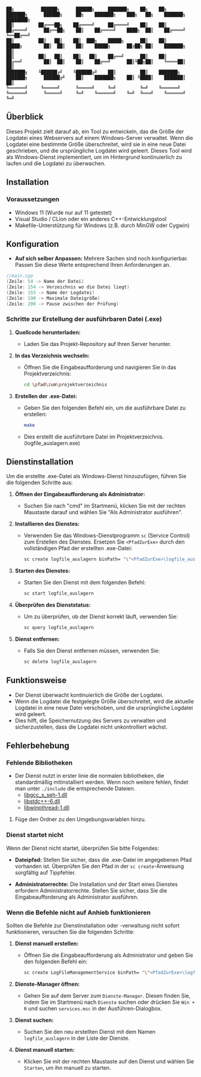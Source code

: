 ```Console
██╗          ██████╗      ██████╗     ███████╗    ██╗    ██╗           ███████╗      ██████╗     ██╗    ███████╗    ███╗   ██╗    ███████╗    ████████╗
██║         ██╔═══██╗    ██╔════╝     ██╔════╝    ██║    ██║           ██╔════╝      ██╔══██╗    ██║    ██╔════╝    ████╗  ██║    ██╔════╝    ╚══██╔══╝
██║         ██║   ██║    ██║  ███╗    █████╗      ██║    ██║           █████╗        ██║  ██║    ██║    █████╗      ██╔██╗ ██║    ███████╗       ██║   
██║         ██║   ██║    ██║   ██║    ██╔══╝      ██║    ██║           ██╔══╝        ██║  ██║    ██║    ██╔══╝      ██║╚██╗██║    ╚════██║       ██║   
███████╗    ╚██████╔╝    ╚██████╔╝    ██║         ██║    ███████╗      ███████╗      ██████╔╝    ██║    ███████╗    ██║ ╚████║    ███████║       ██║   
╚══════╝     ╚═════╝      ╚═════╝     ╚═╝         ╚═╝    ╚══════╝      ╚══════╝      ╚═════╝     ╚═╝    ╚══════╝    ╚═╝  ╚═══╝    ╚══════╝       ╚═╝                                                                                                                                                                 
```

## Überblick

Dieses Projekt zielt darauf ab, ein Tool zu entwickeln, das die Größe der Logdatei eines Webservers auf einem Windows-Server verwaltet. Wenn die Logdatei eine bestimmte Größe überschreitet, wird sie in eine neue Datei geschrieben, und die ursprüngliche Logdatei wird geleert. Dieses Tool wird als Windows-Dienst implementiert, um im Hintergrund kontinuierlich zu laufen und die Logdatei zu überwachen.

## Installation

### Voraussetzungen

- Windows 11 (Wurde nur auf 11 getestet)
- Visual Studio / CLion oder ein anderes C++-Entwicklungstool
- Makefile-Unterstützung für Windows (z.B. durch MinGW oder Cygwin)

## Konfiguration

- **Auf sich selber Anpassen:** Mehrere Sachen sind noch konfigurierbar. Passen Sie diese Werte entsprechend Ihren Anforderungen an.

```cpp
//main.cpp
(Zeile: 54 -> Name der Datei)
(Zeile: 154 -> Verzeichnis wo die Datei liegt)
(Zeile: 155 -> Name der Logdatei)
(Zeile: 190 -> Maximale Dateigröße)
(Zeile: 200 -> Pause zwischen der Prüfung)
```

### Schritte zur Erstellung der ausführbaren Datei (.exe)

1. **Quellcode herunterladen:**
    - Laden Sie das Projekt-Repository auf Ihren Server herunter.

2. **In das Verzeichnis wechseln:**
    - Öffnen Sie die Eingabeaufforderung und navigieren Sie in das Projektverzeichnis:
      ```bash
      cd \pfad\zum\projektverzeichnis
      ```

3. **Erstellen der .exe-Datei:**
    - Geben Sie den folgenden Befehl ein, um die ausführbare Datei zu erstellen:
      ```bash
      make
      ```

    - Dies erstellt die ausführbare Datei im Projektverzeichnis. (logfile_auslagern.exe)

## Dienstinstallation

Um die erstellte .exe-Datei als Windows-Dienst hinzuzufügen, führen Sie die folgenden Schritte aus:

1. **Öffnen der Eingabeaufforderung als Administrator:**
    - Suchen Sie nach "cmd" im Startmenü, klicken Sie mit der rechten Maustaste darauf und wählen Sie "Als Administrator ausführen".

2. **Installieren des Dienstes:**
    - Verwenden Sie das Windows-Dienstprogramm `sc` (Service Control) zum Erstellen des Dienstes. Ersetzen Sie `<PfadZurExe>` durch den vollständigen Pfad der erstellten .exe-Datei:

      ```bash
      sc create logfile_auslagern binPath= "\"<PfadZurExe>\logfile_auslagern.exe\""
      ```

3. **Starten des Dienstes:**
    - Starten Sie den Dienst mit dem folgenden Befehl:

      ```bash
      sc start logfile_auslagern
      ```

4. **Überprüfen des Dienststatus:**
    - Um zu überprüfen, ob der Dienst korrekt läuft, verwenden Sie:

      ```bash
      sc query logfile_auslagern
      ```

5. **Dienst entfernen:**
    - Falls Sie den Dienst entfernen müssen, verwenden Sie:

      ```bash
      sc delete logfile_auslagern
      ```

## Funktionsweise

- Der Dienst überwacht kontinuierlich die Größe der Logdatei.
- Wenn die Logdatei die festgelegte Größe überschreitet, wird die aktuelle Logdatei in eine neue Datei verschoben, und die ursprüngliche Logdatei wird geleert.
- Dies hilft, die Speichernutzung des Servers zu verwalten und sicherzustellen, dass die Logdatei nicht unkontrolliert wächst.

## Fehlerbehebung

### Fehlende Bibliotheken
- Der Dienst nutzt in erster linie die normalen bibliotheken, die standardmäßig mitinstalliert werden. Wenn noch weitere fehlen, findet man unter `./include` die entsprechende Dateien.
  - [libgcc_s_seh-1.dll](include%2Flibgcc_s_seh-1.dll)
  - [libstdc++-6.dll](include%2Flibstdc%2B%2B-6.dll)
  - [libwinpthread-1.dll](include%2Flibwinpthread-1.dll)

1. Füge den Ordner zu den Umgebungsvariablen hinzu.

### Dienst startet nicht

Wenn der Dienst nicht startet, überprüfen Sie bitte Folgendes:

- **Dateipfad:** Stellen Sie sicher, dass die .exe-Datei im angegebenen Pfad vorhanden ist. Überprüfen Sie den Pfad in der `sc create`-Anweisung sorgfältig auf Tippfehler.

- **Administratorrechte:** Die Installation und der Start eines Dienstes erfordern Administratorrechte. Stellen Sie sicher, dass Sie die Eingabeaufforderung als Administrator ausführen.

### Wenn die Befehle nicht auf Anhieb funktionieren

Sollten die Befehle zur Dienstinstallation oder -verwaltung nicht sofort funktionieren, versuchen Sie die folgenden Schritte:

1. **Dienst manuell erstellen:**
   - Öffnen Sie die Eingabeaufforderung als Administrator und geben Sie den folgenden Befehl ein:
     ```bash
     sc create LogFileManagementService binPath= "\"<PfadZurExe>\logfile_auslagern.exe\""
     ```

2. **Dienste-Manager öffnen:**
   - Gehen Sie auf dem Server zum `Dienste-Manager`. Diesen finden Sie, indem Sie im Startmenü nach `Dienste` suchen oder drücken Sie `Win + R` und suchen `services.msc` in der Ausführen-Dialogbox.

3. **Dienst suchen:**
   - Suchen Sie den neu erstellten Dienst mit dem Namen `logfile_auslagern` in der Liste der Dienste.

4. **Dienst manuell starten:**
   - Klicken Sie mit der rechten Maustaste auf den Dienst und wählen Sie `Starten`, um ihn manuell zu starten.